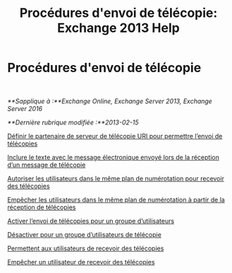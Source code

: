﻿---
title: "Procédures d'envoi de télécopie: Exchange 2013 Help"
TOCTitle: Procédures d'envoi de télécopie
ms:assetid: 6732a834-c9d2-4757-8ad9-44aeff6be9f7
ms:mtpsurl: https://technet.microsoft.com/fr-fr/library/JJ938010(v=EXCHG.150)
ms:contentKeyID: 52057092
ms.date: 05/23/2018
mtps_version: v=EXCHG.150
ms.translationtype: MT
---

# Procédures d'envoi de télécopie

 

_**Sapplique à :**Exchange Online, Exchange Server 2013, Exchange Server 2016_

_**Dernière rubrique modifiée :**2013-02-15_

[Définir le partenaire de serveur de télécopie URI pour permettre l’envoi de télécopies](set-the-partner-fax-server-uri-to-allow-faxing-exchange-2013-help.md)

[Inclure le texte avec le message électronique envoyé lors de la réception d’un message de télécopie](include-text-with-the-email-message-sent-when-a-fax-message-is-received-exchange-2013-help.md)

[Autoriser les utilisateurs dans le même plan de numérotation pour recevoir des télécopies](allow-users-in-the-same-dial-plan-to-receive-faxes-exchange-2013-help.md)

[Empêcher les utilisateurs dans le même plan de numérotation à partir de la réception de télécopies](prevent-users-in-the-same-dial-plan-from-receiving-faxes-exchange-2013-help.md)

[Activer l’envoi de télécopies pour un groupe d’utilisateurs](enable-faxing-for-a-group-of-users-exchange-2013-help.md)

[Désactiver pour un groupe d’utilisateurs de télécopie](disable-faxing-for-a-group-of-users-exchange-2013-help.md)

[Permettent aux utilisateurs de recevoir des télécopies](enable-a-user-to-receive-faxes-exchange-2013-help.md)

[Empêcher un utilisateur de recevoir des télécopies](prevent-a-user-from-receiving-faxes-exchange-2013-help.md)

